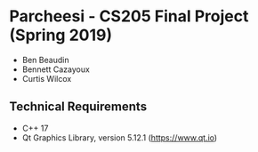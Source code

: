 # Parcheesi - CS205 Final Project (Spring 2019)
- Ben Beaudin
- Bennett Cazayoux
- Curtis Wilcox

## Technical Requirements
- C++ 17
- Qt Graphics Library, version 5.12.1 (https://www.qt.io)
